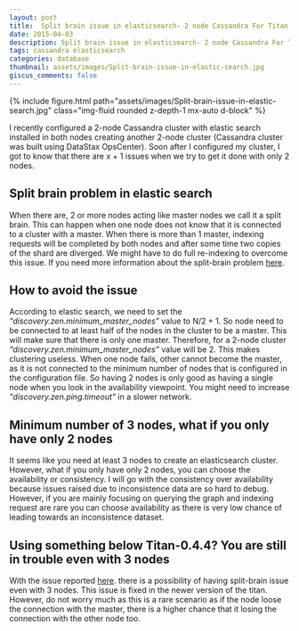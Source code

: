 ```yaml
---
layout: post
title:  Split brain issue in elasticsearch- 2 node Cassandra For Titan graph database
date: 2015-04-03
description: Split brain issue in elasticsearch- 2 node Cassandra For Titan graph database
tags: cassandra elasticsearch
categories: database
thumbnail: assets/images/Split-brain-issue-in-elastic-search.jpg
giscus_comments: false
---
```


<div class="row mt-3">
    <div class="col-sm mt-3 mt-md-0">
        {% include figure.html path="assets/images/Split-brain-issue-in-elastic-search.jpg" class="img-fluid rounded z-depth-1 mx-auto d-block" %}
    </div>
</div>


I recently configured a 2-node Cassandra cluster with elastic search installed in both nodes creating another 2-node cluster (Cassandra cluster was built using DataStax OpsCenter). Soon after I configured my cluster, I got to know that there are x + 1 issues when we try to get it done with only 2 nodes.

## Split brain problem in elastic search

When there are, 2 or more nodes acting like master nodes we call it a split brain. This can happen when one node does not know that it is connected to a cluster with a master. When there is more than 1 master, indexing requests will be completed by both nodes and after some time two copies of the shard are diverged. We might have to do full re-indexing to overcome this issue. If you need more information about the split-brain problem [here](http://blog.trifork.com/2013/10/24/how-to-avoid-the-split-brain-problem-in-elasticsearch/).

## How to avoid the issue

According to elastic search, we need to set the _“discovery.zen.minimum\_master\_nodes”_ value to N/2 + 1. So node need to be connected to at least half of the nodes in the cluster to be a master. This will make sure that there is only one master. Therefore, for a 2-node cluster _“discovery.zen.minimum\_master\_nodes”_ value will be 2. This makes clustering useless. When one node fails, other cannot become the master, as it is not connected to the minimum number of nodes that is configured in the configuration file. So having 2 nodes is only good as having a single node when you look in the availability viewpoint. You might need to increase _"discovery.zen.ping.timeout"_ in a slower network.

## Minimum number of 3 nodes, what if you only have only 2 nodes

It seems like you need at least 3 nodes to create an elasticsearch cluster. However, what if you only have only 2 nodes, you can choose the availability or consistency. I will go with the consistency over availability because issues raised due to inconsistence data are so hard to debug. However, if you are mainly focusing on querying the graph and indexing request are rare you can choose availability as there is very low chance of leading towards an inconsistence dataset.

## Using something below Titan-0.4.4? You are still in trouble even with 3 nodes

With the issue reported [here](https://github.com/elasticsearch/elasticsearch/issues/2488%20). there is a possibility of having split-brain issue even with 3 nodes. This issue is fixed in the newer version of the titan. However, do not worry much as this is a rare scenario as if the node loose the connection with the master, there is a higher chance that it losing the connection with the other node too.

